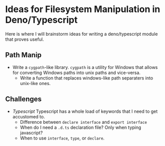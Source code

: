 # Ideas for Filesystem Manipulation in Deno/Typescript

Here is where I will brainstorm ideas for writing a deno/typescript module that proves useful.

## Path Manip

- Write a `cygpath`-like library.
`cygpath` is a utility for Windows that allows for converting Windows paths into unix paths and
vice-versa.
  - Write a function that replaces windows-like path separaters into unix-like ones.


## Challenges

- _Typescript_
Typescript has a whole load of keywords that I need to get accustomed to.
  - Difference between `declare interface` and `export interface`
  - When do I need a `.d.ts` declaration file?  Only when typing javascript?
  - When to use `interface`, `type`, or `declare`.